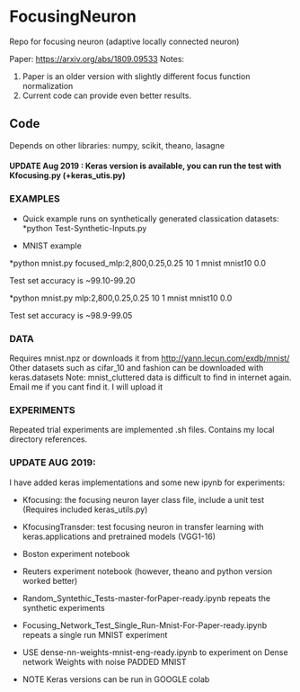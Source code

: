 # FocusingNeuron

Repo for focusing neuron (adaptive locally connected neuron)

Paper: https://arxiv.org/abs/1809.09533
Notes: 
1) Paper is an older version with slightly different focus function normalization 
2) Current code can provide even better results. 



## Code

Depends on other libraries: numpy, scikit, theano, lasagne

#### UPDATE Aug 2019 : Keras version is available, you can run the test with Kfocusing.py (+keras_utis.py)

### EXAMPLES

- Quick example runs on synthetically generated classication datasets:
*python Test-Synthetic-Inputs.py

- MNIST example

*python mnist.py focused_mlp:2,800,0.25,0.25 10 1 mnist mnist10 0.0

Test set accuracy is ~99.10-99.20

*python mnist.py mlp:2,800,0.25,0.25 10 1 mnist mnist10 0.0

Test set accuracy is ~98.9-99.05


### DATA 

Requires mnist.npz or downloads it from http://yann.lecun.com/exdb/mnist/
Other datasets such as cifar_10 and fashion can be downloaded with keras.datasets
Note: mnist_cluttered data is difficult to find in internet again. Email me if you cant find it. I will upload it 



### EXPERIMENTS
Repeated trial experiments are implemented .sh files. Contains my local directory references.


### UPDATE AUG 2019:
I have added keras implementations and some new ipynb for experiments:
- Kfocusing: the focusing neuron layer class file, include a unit test (Requires included keras_utils.py)
- KfocusingTransder: test focusing neuron in transfer learning with keras.applications  and pretrained models (VGG1-16)
- Boston experiment notebook
- Reuters experiment notebook (however, theano and python version worked better)

- Random_Syntethic_Tests-master-forPaper-ready.ipynb  repeats the synthetic experiments

- Focusing_Network_Test_Single_Run-Mnist-For-Paper-ready.ipynb repeats a single run MNIST experiment

- USE dense-nn-weights-mnist-eng-ready.ipynb to experiment on Dense network Weights with noise PADDED MNIST

- NOTE Keras versions can be run in GOOGLE colab


